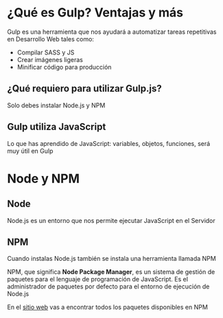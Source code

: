 # ¿Qué es Gulp? Ventajas y más

Gulp es una herramienta que nos ayudará a automatizar tareas repetitivas en Desarrollo Web tales como: 
- Compilar SASS y JS 
- Crear imágenes ligeras
- Minificar código para producción

## ¿Qué requiero para utilizar Gulp.js?

Solo debes instalar Node.js y NPM 

## Gulp utiliza JavaScript 
Lo que has aprendido de JavaScript: variables, objetos, funciones, será muy útil en Gulp

# Node y NPM 

## Node
Node.js es un entorno que nos permite ejecutar JavaScript en el Servidor 

## NPM 
Cuando instalas Node.js también se instala una herramienta llamada NPM 

NPM, que significa **Node Package Manager**, es un sistema de gestión de paquetes para el lenguaje de programación de JavaScript. Es el administrador de paquetes por defecto para el entorno de ejecución de Node.js 

En el [sitio web](https://docs.npmjs.com/downloading-and-installing-node-js-and-npm) vas a encontrar todos los paquetes disponibles en NPM 